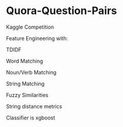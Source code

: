 # Quora-Question-Pairs
Kaggle Competition

Feature Engineering with:

TDIDF

Word Matching

Noun/Verb Matching

String Matching

Fuzzy Similarities

String distance metrics

Classifier is xgboost
